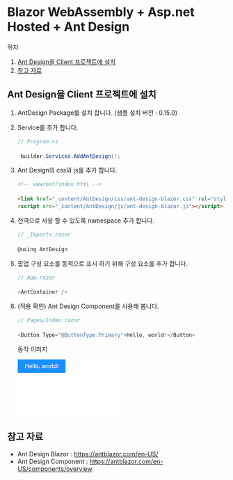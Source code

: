 ﻿# Blazor WebAssembly + Asp.net Hosted + Ant Design

목차
1. [Ant Design을 Client 프로젝트에 설치](#ant-design을-client-프로젝트에-설치)
2. [참고 자료](#참고-자료)

## Ant Design을 Client 프로젝트에 설치

1. AntDesign Package를 설치 합니다. (샘플 설치 버전 : 0.15.0)
2. Service를 추가 합니다.
   ```csharp
   // Program.cs

    builder.Services.AddAntDesign();
   ```
3. Ant Design의 css와 js를 추가 합니다.
   ```html
   <!-- wwwroot/index.html -->
   
   <link href="_content/AntDesign/css/ant-design-blazor.css" rel="stylesheet" />
   <script src="_content/AntDesign/js/ant-design-blazor.js"></script>
   ```
4. 전역으로 사용 할 수 있도록 namespace 추가 합니다.
   ```csharp
   // _Imports.razor 
   
   @using AntDesign
   ```
5. 팝업 구성 요소를 동적으로 표시 하기 위해 구성 요소를 추가 합니다.
   ```csharp
   // App.razor
   
   <AntContainer />
   ```
6. (적용 확인) Ant Design Component를 사용해 봅니다.
   ```csharp
   // Pages/Index.razor
   
   <Button Type="@ButtonType.Primary">Hello, world!</Button>
   ```
   동작 이미지

   ![button](./images/button_sample.png)

## 참고 자료

- Ant Design Blazor : https://antblazor.com/en-US/
- Ant Design Component : https://antblazor.com/en-US/components/overview